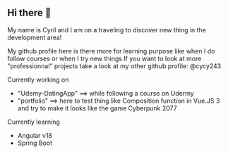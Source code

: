 ## Hi there 👋

My name is Cyril and I am on a traveling to discover new thing in the development area!

My github profile here is there more for learning purpose like when I do follow courses or when I try new things
If you want to look at more "professionnal" projects take a look at my other github profile: @cycy243

Currently working on
- "Udemy-DatingApp" ==> while following a course on Udermy
- "portfolio" ==> here to test thing like Composition function in Vue.JS 3 and try to make it looks like the game Cyberpunk 2077

Currently learning
- Angular v18
- Spring Boot
